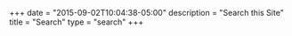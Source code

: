 +++
date = "2015-09-02T10:04:38-05:00"
description = "Search this Site"
title = "Search"
type = "search"
+++
